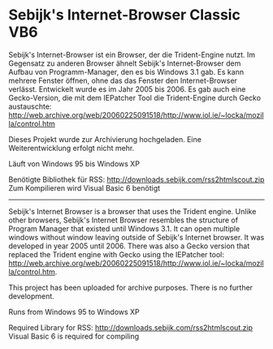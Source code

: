 # Sebijk's Internet-Browser Classic VB6

Sebijk's Internet-Browser ist ein Browser, der die Trident-Engine nutzt. Im Gegensatz zu anderen Browser ähnelt Sebijk's Internet-Browser dem Aufbau von Programm-Manager, den es bis Windows 3.1 gab. Es kann mehrere Fenster öffnen, ohne das das Fenster den Internet-Browser verlässt. Entwickelt wurde es im Jahr 2005 bis 2006. Es gab auch eine Gecko-Version, die mit dem IEPatcher Tool die Trident-Engine durch Gecko austauschte: http://web.archive.org/web/20060225091518/http://www.iol.ie/~locka/mozilla/control.htm

Dieses Projekt wurde zur Archivierung hochgeladen. Eine Weiterentwicklung erfolgt nicht mehr.

Läuft von Windows 95 bis Windows XP

Benötigte Bibliothek für RSS: http://downloads.sebijk.com/rss2htmlscout.zip
Zum Kompilieren wird Visual Basic 6 benötigt

----

Sebijk's Internet Browser is a browser that uses the Trident engine. Unlike other browsers, Sebijk's Internet Browser resembles the structure of Program Manager that existed until Windows 3.1. It can open multiple windows without window leaving outside of Sebijk's Internet browser. It was developed in year 2005 until 2006. There was also a Gecko version that replaced the Trident engine with Gecko using the IEPatcher tool: http://web.archive.org/web/20060225091518/http://www.iol.ie/~locka/mozilla/control.htm.

This project has been uploaded for archive purposes. There is no further development.

Runs from Windows 95 to Windows XP

Required Library for RSS: http://downloads.sebijk.com/rss2htmlscout.zip
Visual Basic 6 is required for compiling